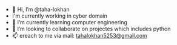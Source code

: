 - 👋 Hi, I’m @taha-lokhan
-  I'm currently working in cyber domain
- 🌱 I’m currently learning computer engineering
- 💞️ I’m looking to collaborate on projectes which includes python
- 📫 ereach to me via mail: tahalokhan5253@gmail.com

<!---
taha-lokhan/taha-lokhan is a ✨ special ✨ repository because its `README.md` (this file) appears on your GitHub profile.
You can click the Preview link to take a look at your changes.
--->
